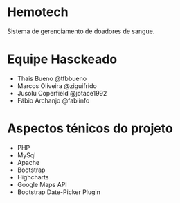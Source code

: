 
# Hemotech

Sistema de gerenciamento de doadores de sangue. 

# Equipe Hasckeado

* Thais Bueno @tfbbueno
* Marcos Oliveira @ziguifrido
* Jusolu Coperfield @jotace1992
* Fábio Archanjo @fabiinfo


# Aspectos ténicos do projeto

* PHP 
* MySql 
* Apache
* Bootstrap 
* Highcharts
* Google Maps API
* Bootstrap Date-Picker Plugin

